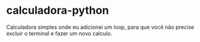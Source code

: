 # calculadora-python
Calculadora simples onde eu adicionei um loop, para que você não precise excluir o terminal e fazer um novo calculo.



    
